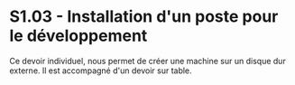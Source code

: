 # S1.03 - Installation d'un poste pour le développement

Ce devoir individuel, nous permet de créer une machine sur un disque dur externe. Il est accompagné d'un devoir sur table.